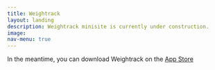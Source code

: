 ```yaml
---
title: Weightrack
layout: landing
description: Weightrack minisite is currently under construction.
image:
nav-menu: true
---
```

In the meantime, you can download Weightrack on the [App Store](https://itunes.apple.com/us/app/weightrack-record-your-weight-track-your-progress/id906894500?mt=8)